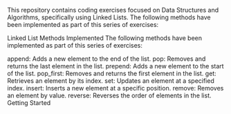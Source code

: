 This repository contains coding exercises focused on Data Structures and Algorithms, specifically using Linked Lists. 
The following methods have been implemented as part of this series of exercises:

Linked List Methods Implemented
The following methods have been implemented as part of this series of exercises:

append: Adds a new element to the end of the list.
pop: Removes and returns the last element in the list.
prepend: Adds a new element to the start of the list.
pop_first: Removes and returns the first element in the list.
get: Retrieves an element by its index.
set: Updates an element at a specified index.
insert: Inserts a new element at a specific position.
remove: Removes an element by value.
reverse: Reverses the order of elements in the list.
Getting Started
